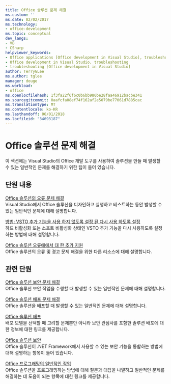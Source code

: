 ```yaml
---
title: Office 솔루션 문제 해결
ms.custom: ''
ms.date: 02/02/2017
ms.technology:
- office-development
ms.topic: conceptual
dev_langs:
- VB
- CSharp
helpviewer_keywords:
- Office applications [Office development in Visual Studio], troubleshooting
- Office development in Visual Studio, troubleshooting
- troubleshooting [Office development in Visual Studio]
author: TerryGLee
ms.author: tglee
manager: douge
ms.workload:
- office
ms.openlocfilehash: 1f3fa22f6f6c0b6bb980be28faa46912bacbe341
ms.sourcegitcommit: 0aafcfa08ef74f162af2e5079be77061d7885cac
ms.translationtype: MT
ms.contentlocale: ko-KR
ms.lasthandoff: 06/01/2018
ms.locfileid: "34693187"
---
```

# <a name="troubleshoot-office-solutions"></a>Office 솔루션 문제 해결
  이 섹션에는 Visual Studio의 Office 개발 도구를 사용하여 솔루션을 만들 때 발생할 수 있는 일반적인 문제를 해결하기 위한 팁이 들어 있습니다.  
  
## <a name="in-this-section"></a>단원 내용  
 [Office 솔루션의 오류 문제 해결](../vsto/troubleshooting-errors-in-office-solutions.md)  
 Visual Studio에서 Office 솔루션을 디자인하고 실행하고 테스트하는 동안 발생할 수 있는 일반적인 문제에 대해 설명합니다.  
  
 [방법: VSTO 추가 기능을 사용 하지 않도록 설정 된 다시 사용 하도록 설정](../vsto/how-to-re-enable-a-vsto-add-in-that-has-been-disabled.md)  
 하드 비활성화 또는 소프트 비활성화 상태인 VSTO 추가 기능을 다시 사용하도록 설정하는 방법에 대해 설명합니다.  
  
 [Office 솔루션 오류에에서 대 한 추가 지원](../vsto/additional-support-for-errors-in-office-solutions.md)  
 Office 솔루션의 오류 및 경고 문제 해결을 위한 다른 리소스에 대해 설명합니다.  
  
## <a name="related-sections"></a>관련 단원  
 [Office 솔루션 보안 문제 해결](../vsto/troubleshooting-office-solution-security.md)  
 Office 솔루션 보안 작업을 수행할 때 발생할 수 있는 일반적인 문제에 대해 설명합니다.  
  
 [Office 솔루션 배포 문제 해결](../vsto/troubleshooting-office-solution-deployment.md)  
 Office 솔루션을 배포할 때 발생할 수 있는 일반적인 문제에 대해 설명합니다.  
  
 [Office 솔루션 배포](../vsto/deploying-an-office-solution.md)  
 배포 모델을 선택할 때 고려할 문제뿐만 아니라 보안 관심사를 포함한 솔루션 배포에 대한 정보에 대한 링크를 제공합니다.  
  
 [Office 솔루션 보안](../vsto/securing-office-solutions.md)  
 Office 솔루션이 .NET Framework에서 사용할 수 있는 보안 기능을 통합하는 방법에 대해 설명하는 항목이 들어 있습니다.  
  
 [Office 프로그래밍의 일반적인 작업](../vsto/common-tasks-in-office-programming.md)  
 Office 솔루션을 프로그래밍하는 방법에 대해 질문과 대답을 나열하고 일반적인 문제를 해결하는 데 도움이 되는 항목에 대한 링크를 제공합니다.  
  
  